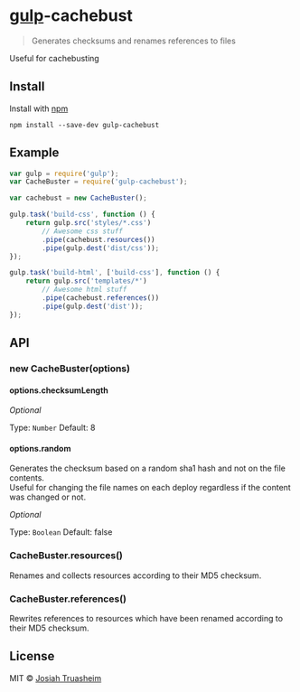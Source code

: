 # [gulp](https://github.com/wearefractal/gulp)-cachebust

> Generates checksums and renames references to files

Useful for cachebusting

## Install

Install with [npm](https://npmjs.org/package/gulp-cachebust)

```
npm install --save-dev gulp-cachebust
```


## Example

```js
var gulp = require('gulp');
var CacheBuster = require('gulp-cachebust');

var cachebust = new CacheBuster();

gulp.task('build-css', function () {
    return gulp.src('styles/*.css')
        // Awesome css stuff
        .pipe(cachebust.resources())
        .pipe(gulp.dest('dist/css'));
});

gulp.task('build-html', ['build-css'], function () {
    return gulp.src('templates/*')
        // Awesome html stuff
        .pipe(cachebust.references())
        .pipe(gulp.dest('dist'));
});
```


## API

### new CacheBuster(options)

#### options.checksumLength

*Optional*

Type: `Number`
Default: 8

#### options.random

Generates the checksum based on a random sha1 hash and not on the file contents.  
Useful for changing the file names on each deploy regardless if the content was changed or not.  

*Optional*  

Type: `Boolean`
Default: false

### CacheBuster.resources()

Renames and collects resources according to their MD5 checksum.

### CacheBuster.references()

Rewrites references to resources which have been renamed according to their MD5
checksum.

## License

MIT © [Josiah Truasheim](//github.com/Josiah)